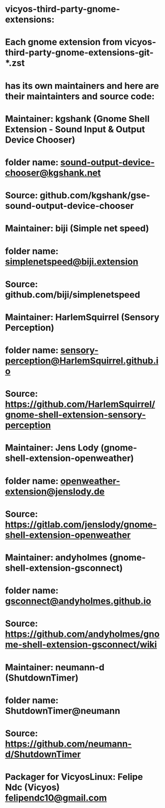 # vicyos-third-party-gnome-extensions:

# Each gnome extension from vicyos-third-party-gnome-extensions-git-*.zst 
# has its own maintainers and here are their maintainters and source code:


# Maintainer: kgshank (Gnome Shell Extension - Sound Input & Output Device Chooser)
# folder name: sound-output-device-chooser@kgshank.net
# Source: github.com/kgshank/gse-sound-output-device-chooser

# Maintainer: biji (Simple net speed)
# folder name: simplenetspeed@biji.extension
# Source: github.com/biji/simplenetspeed


# Maintainer: HarlemSquirrel (Sensory Perception)
# folder name: sensory-perception@HarlemSquirrel.github.io
# Source: https://github.com/HarlemSquirrel/gnome-shell-extension-sensory-perception


# Maintainer: Jens Lody (gnome-shell-extension-openweather)
# folder name: openweather-extension@jenslody.de
# Source: https://gitlab.com/jenslody/gnome-shell-extension-openweather


# Maintainer: andyholmes (gnome-shell-extension-gsconnect)
# folder name: gsconnect@andyholmes.github.io
# Source: https://github.com/andyholmes/gnome-shell-extension-gsconnect/wiki


# Maintainer: neumann-d (ShutdownTimer)
# folder name: ShutdownTimer@neumann
# Source: https://github.com/neumann-d/ShutdownTimer


# Packager for VicyosLinux: Felipe Ndc (Vicyos) <felipendc10@gmail.com>
